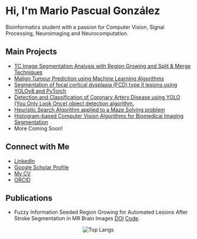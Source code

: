 # Hi, I'm Mario Pascual González

Bioinformatics student with a passion for Computer Vision, Signal Processing, Neuroimaging and Neurocomputation. 

## Main Projects
- [TC Image Segmentation Analysis with Region Growing and Split & Merge Techniques](https://github.com/MarioPasc/Region-Growing-Split-and-Merge-algorithms-in-Python)
- [Malign Tumour Prediction using Machine Learning Algorithms](https://github.com/MarioPasc/BCW-Dataset-Tumor-Prediction-using-Machine-Learning)
- [Segmentation of focal cortical dysplasia (FCD) type II lesions using YOLOv8 and PyTorch](https://github.com/MarioPasc/Epilepsy-Displasia-focal-Segmentation)
- [Detection and Classification of Coronary Artery Disease using YOLO (You Only Look Once) object detection algorithm.](https://github.com/MarioPasc/Atheroesclerosis_Detection)
- [Heuristic Search Algorithm applied to a Maze Solving problem](https://github.com/MarioPasc/A-Star-Algorithm-for-Maze-Solving)
- [Histogram-based Computer Vision Algorithms for Biomedical Imaging Segmentation](https://github.com/MarioPasc/Biomedical-images-third-ass)
- More Coming Soon!                                                                         

## Connect with Me
- [LinkedIn](https://www.linkedin.com/in/mario-pascual-gonzalez)
- [Google Scholar Profile](https://scholar.google.com/citations?hl=en&user=47ei0IcAAAAJ)
- [My CV](https://drive.google.com/file/d/1fdOJZUajbW59Zewsa_wvF7ig1f0IfgIL/view)
- [ORCID](https://orcid.org/my-orcid?orcid=0009-0001-2178-4647)

## Publications
- Fuzzy Information Seeded Region Growing for Automated Lesions After Stroke Segmentation in MR Brain Images [DOI](https://arxiv.org/abs/2311.11742v1) [Code](https://github.com/MarioPasc/FISRG-for-Automated-Lesion-After-Stroke-Segmentation-in-MRI).  

<p align="center">
  <img src="https://github-readme-stats.vercel.app/api/top-langs/?username=mariopasc&hide=jupyter%20notebook,html" alt="Top Langs"/>
</p>

